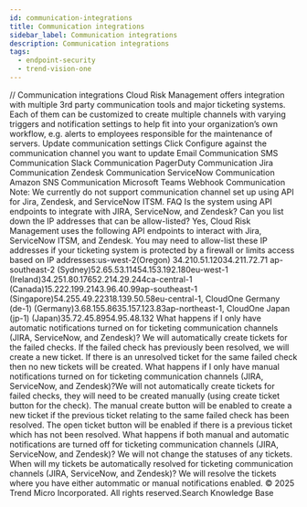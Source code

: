 ```yaml
---
id: communication-integrations
title: Communication integrations
sidebar_label: Communication integrations
description: Communication integrations
tags:
  - endpoint-security
  - trend-vision-one
---
```


/*<![CDATA[*/ $('#title').html($('meta[name=map-description]').attr('content')); /*]]>*/ Communication integrations Cloud Risk Management offers integration with multiple 3rd party communication tools and major ticketing systems. Each of them can be customized to create multiple channels with varying triggers and notification settings to help fit into your organization’s own workflow, e.g. alerts to employees responsible for the maintenance of servers. Update communication settings Click Configure against the communication channel you want to update Email Communication SMS Communication Slack Communication PagerDuty Communication Jira Communication Zendesk Communication ServiceNow Communication Amazon SNS Communication Microsoft Teams Webhook Communication Note: We currently do not support communication channel set up using API for Jira, Zendesk, and ServiceNow ITSM. FAQ Is the system using API endpoints to integrate with JIRA, ServiceNow, and Zendesk? Can you list down the IP addresses that can be allow-listed? Yes, Cloud Risk Management uses the following API endpoints to interact with Jira, ServiceNow ITSM, and Zendesk. You may need to allow-list these IP addresses if your ticketing system is protected by a firewall or limits access based on IP addresses:us-west-2(Oregon) 34.210.51.12034.211.72.71 ap-southeast-2 (Sydney)52.65.53.11454.153.192.180eu-west-1 (Ireland)34.251.80.17652.214.29.244ca-central-1 (Canada)15.222.199.2143.96.40.99ap-southeast-1 (Singapore)54.255.49.22318.139.50.58eu-central-1, CloudOne Germany (de-1) (Germany)3.68.155.8635.157.123.83ap-northeast-1, CloudOne Japan (jp-1) (Japan)35.72.45.8954.95.48.132 What happens if I only have automatic notifications turned on for ticketing communication channels (JIRA, ServiceNow, and Zendesk)? We will automatically create tickets for the failed checks. If the failed check has previously been resolved, we will create a new ticket. If there is an unresolved ticket for the same failed check then no new tickets will be created. What happens if I only have manual notifications turned on for ticketing communication channels (JIRA, ServiceNow, and Zendesk)?We will not automatically create tickets for failed checks, they will need to be created manually (using create ticket button for the check). The manual create button will be enabled to create a new ticket if the previous ticket relating to the same failed check has been resolved. The open ticket button will be enabled if there is a previous ticket which has not been resolved. What happens if both manual and automatic notifications are turned off for ticketing communication channels (JIRA, ServiceNow, and Zendesk)? We will not change the statuses of any tickets. When will my tickets be automatically resolved for ticketing communication channels (JIRA, ServiceNow, and Zendesk)? We will resolve the tickets where you have either autommatic or manual notifications enabled. © 2025 Trend Micro Incorporated. All rights reserved.Search Knowledge Base